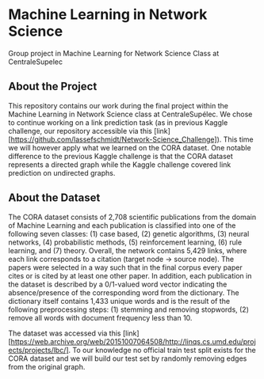 # Machine Learning in Network Science
Group project in Machine Learning for Network Science Class at CentraleSupelec

## About the Project

This repository contains our work during the final project within the Machine Learning in Network Science class at CentraleSupélec. We chose to continue working on a link prediction task (as in previous Kaggle challenge, our repository accessible via this [link][https://github.com/lassefschmidt/Network-Science_Challenge]). This time we will however apply what we learned on the CORA dataset. One notable difference to the previous Kaggle challenge is that the CORA dataset represents a directed graph while the Kaggle challenge covered link prediction on undirected graphs.

## About the Dataset
The CORA dataset consists of 2,708 scientific publications from the domain of Machine Learning and each publication is classified into one of the following seven classes: (1) case based, (2) genetic algorithms, (3) neural networks, (4) probabilistic methods, (5) reinforcement learning, (6) rule learning, and (7) theory. Overall, the network contains 5,429 links, where each link corresponds to a citation (target node -> source node). The papers were selected in a way such that in the final corpus every paper cites or is cited by at least one other paper. In addition, each publication in the dataset is described by a 0/1-valued word vector indicating the absence/presence of the corresponding word from the dictionary. The dictionary itself contains 1,433 unique words and is the result of the following preprocessing steps: (1) stemming and removing stopwords, (2) remove all words with document frequency less than 10.

The dataset was accessed via this [link][https://web.archive.org/web/20151007064508/http://linqs.cs.umd.edu/projects/projects/lbc/]. To our knowledge no official train test split exists for the CORA dataset and we will build our test set by randomly removing edges from the original graph.
